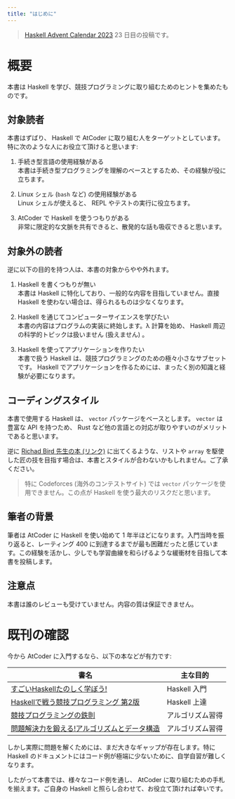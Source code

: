 ```yaml
---
title: "はじめに"
---
```


> [Haskell Advent Calendar 2023](https://qiita.com/advent-calendar/2023/haskell) 23 日目の投稿です。

# 概要

本書は Haskell を学び、競技プログラミングに取り組むためのヒントを集めたものです。

## 対象読者

本書はずばり、 Haskell で AtCoder に取り組む人をターゲットとしています。特に次のような人にお役立て頂けると思います:

1. 手続き型言語の使用経験がある  
本書は手続き型プログラミングを理解のベースとするため、その経験が役に立ちます。

2. Linux シェル (`bash` など) の使用経験がある  
Linux シェルが使えると、 REPL やテストの実行に役立ちます。

3. AtCoder で Haskell を使うつもりがある  
非常に限定的な文脈を共有できると、散発的な話も吸収できると思います。

## 対象外の読者

逆に以下の目的を持つ人は、本書の対象からやや外れます。

1. Haskell を書くつもりが無い  
本書は Haskell に特化しており、一般的な内容を目指していません。直接 Haskell を使わない場合は、得られるものは少なくなります。

2. Haskell を通じてコンピューターサイエンスを学びたい  
本書の内容はプログラムの実装に終始します。λ 計算を始め、 Haskell 周辺の科学的トピックは扱いません (扱えません) 。

3. Haskell を使ってアプリケーションを作りたい  
本書で扱う Haskell は、競技プログラミングのための極々小さなサブセットです。 Haskell でアプリケーションを作るためには、まったく別の知識と経験が必要になります。

## コーディングスタイル

本書で使用する Haskell は、 `vector` パッケージをベースとします。 `vector` は豊富な API を持つため、 Rust など他の言語との対応が取りやすいのがメリットであると思います。

逆に [Richad Bird 先生の本 (リンク)](https://www.amazon.co.jp/s?i=stripbooks&rh=p_27%3ARichard+Bird&s=relevancerank&text=Richard+Bird&ref=dp_byline_sr_book_1) に出てくるような、リストや `array` を駆使した匠の技を目指す場合は、本書とスタイルが合わないかもしれません。ご了承ください。

> 特に Codeforces (海外のコンテストサイト) では `vector` パッケージを使用できません。この点が Haskell を使う最大のリスクだと思います。

## 筆者の背景

筆者は AtCoder に Haskell を使い始めて 1 年半ほどになります。入門当時を振り返ると、レーティング 400 に到達するまでが最も困難だったと感じています。この経験を活かし、少しでも学習曲線を和らげるような緩衝材を目指して本書を投稿します。

## 注意点

本書は誰のレビューも受けていません。内容の質は保証できません。

# 既刊の確認

今から AtCoder に入門するなら、以下の本などが有力です:

| 書名                                                                                                   | 主な目的         |
|--------------------------------------------------------------------------------------------------------|------------------|
| [すごいHaskellたのしく学ぼう! ](https://shop.ohmsha.co.jp/shopdetail/000000001926/)                    | Haskell 入門     |
| [Haskellで戦う競技プログラミング 第2版](https://booth.pm/ja/items/1577541)                             | Haskell 上達     |
| [競技プログラミングの鉄則](https://book.mynavi.jp/ec/products/detail/id=131288)                        | アルゴリズム習得 |
| [問題解決力を鍛える!アルゴリズムとデータ構造](https://bookclub.kodansha.co.jp/product?item=0000275430) | アルゴリズム習得 |

しかし実際に問題を解くためには、まだ大きなギャップが存在します。特に Haskell のドキュメントにはコード例が極端に少ないために、自学自習が難しくなります。

したがって本書では、様々なコード例を通し、 AtCoder に取り組むための手札を揃えます。ご自身の Haskell と照らし合わせて、お役立て頂ければ幸いです。


